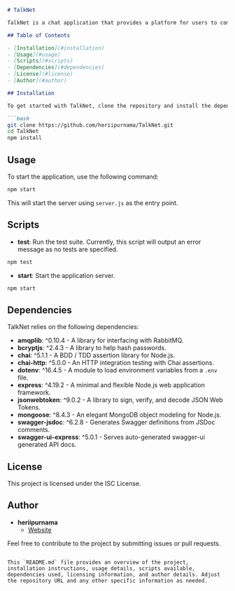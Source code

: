 ```markdown
# TalkNet

TalkNet is a chat application that provides a platform for users to communicate seamlessly. This project is built using Node.js and various dependencies to ensure a robust and secure application.

## Table of Contents

- [Installation](#installation)
- [Usage](#usage)
- [Scripts](#scripts)
- [Dependencies](#dependencies)
- [License](#license)
- [Author](#author)

## Installation

To get started with TalkNet, clone the repository and install the dependencies:

```bash
git clone https://github.com/heriipurnama/TalkNet.git
cd TalkNet
npm install
```

## Usage

To start the application, use the following command:

```bash
npm start
```

This will start the server using `server.js` as the entry point.

## Scripts

- **test**: Run the test suite. Currently, this script will output an error message as no tests are specified.

```bash
npm test
```

- **start**: Start the application server.

```bash
npm start
```

## Dependencies

TalkNet relies on the following dependencies:

- **amqplib**: ^0.10.4 - A library for interfacing with RabbitMQ.
- **bcryptjs**: ^2.4.3 - A library to help hash passwords.
- **chai**: ^5.1.1 - A BDD / TDD assertion library for Node.js.
- **chai-http**: ^5.0.0 - An HTTP integration testing with Chai assertions.
- **dotenv**: ^16.4.5 - A module to load environment variables from a `.env` file.
- **express**: ^4.19.2 - A minimal and flexible Node.js web application framework.
- **jsonwebtoken**: ^9.0.2 - A library to sign, verify, and decode JSON Web Tokens.
- **mongoose**: ^8.4.3 - An elegant MongoDB object modeling for Node.js.
- **swagger-jsdoc**: ^6.2.8 - Generates Swagger definitions from JSDoc comments.
- **swagger-ui-express**: ^5.0.1 - Serves auto-generated swagger-ui generated API docs.

## License

This project is licensed under the ISC License.

## Author

- **heriipurnama**
  - [Website](http://heriipurnama.rumahinformatika.com/)

Feel free to contribute to the project by submitting issues or pull requests.
```

This `README.md` file provides an overview of the project, installation instructions, usage details, scripts available, dependencies used, licensing information, and author details. Adjust the repository URL and any other specific information as needed.